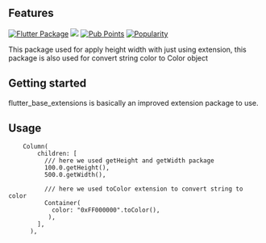 ## Features

[![Flutter Package](https://img.shields.io/pub/v/flutter_base_extensions.svg)](https://pub.dev/packages/flutter_base_extensions)
![](https://github.com/hnvn/flutter_shimmer/workflows/unit%20test/badge.svg)
[![Pub Points](https://img.shields.io/pub/points/flutter_base_extensions)](https://pub.dev/packages/flutter_base_extensions/score)
[![Popularity](https://img.shields.io/pub/popularity/flutter_base_extensions)](https://pub.dev/packages/flutter_base_extensions/score)

This package used for apply height width with just using extension, this package is also used for convert string color to Color object

## Getting started

flutter_base_extensions is basically an improved extension package to use. 

## Usage

```flutter
    Column(
        children: [
          /// here we used getHeight and getWidth package
          100.0.getHeight(),
          500.0.getWidth(),

          /// here we used toColor extension to convert string to color
          Container(
            color: "0xFF000000".toColor(),
           ),
        ],
      ),
```
